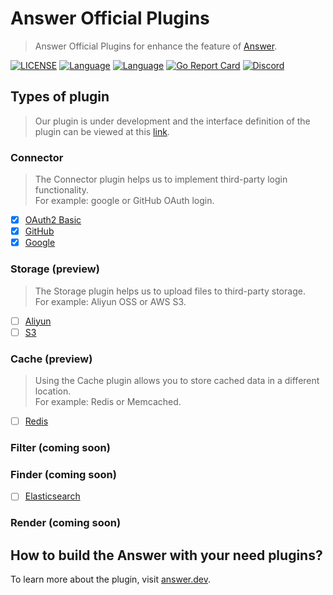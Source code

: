 # Answer Official Plugins
> Answer Official Plugins for enhance the feature of [Answer](https://github.com/answerdev/answer).

[![LICENSE](https://img.shields.io/github/license/answerdev/answer)](https://github.com/answerdev/answer/blob/main/LICENSE)
[![Language](https://img.shields.io/badge/language-go-blue.svg)](https://golang.org/)
[![Language](https://img.shields.io/badge/language-react-blue.svg)](https://reactjs.org/)
[![Go Report Card](https://goreportcard.com/badge/github.com/answerdev/answer)](https://goreportcard.com/report/github.com/answerdev/answer)
[![Discord](https://img.shields.io/badge/discord-chat-5865f2?logo=discord&logoColor=f5f5f5)](https://discord.gg/Jm7Y4cbUej)

## Types of plugin
> Our plugin is under development and the interface definition of the plugin can be viewed at this [link](https://github.com/answerdev/answer/tree/beta/1.1.0/plugin).

### Connector 
> The Connector plugin helps us to implement third-party login functionality.   
> For example: google or GitHub OAuth login.

- [x] [OAuth2 Basic](https://github.com/answerdev/plugins/tree/main/connector/basic)
- [x] [GitHub](https://github.com/answerdev/plugins/tree/main/connector/github)
- [x] [Google](https://github.com/answerdev/plugins/tree/main/connector/google)

### Storage (preview)
> The Storage plugin helps us to upload files to third-party storage.  
> For example: Aliyun OSS or AWS S3.

- [ ] [Aliyun](https://github.com/answerdev/plugins/tree/main/storage/aliyunoss)
- [ ] [S3](https://github.com/answerdev/plugins/tree/main/storage/s3)

### Cache (preview)
> Using the Cache plugin allows you to store cached data in a different location.  
> For example: Redis or Memcached.

- [ ] [Redis](https://github.com/answerdev/plugins/tree/main/cache/redis)

### Filter (coming soon)

### Finder (coming soon)
- [ ] [Elasticsearch](https://github.com/answerdev/plugins/tree/main/search/es)

### Render (coming soon)

## How to build the Answer with your need plugins?
To learn more about the plugin, visit [answer.dev](https://answer.dev).